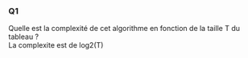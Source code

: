 ### Q1 

Quelle est la complexité de cet algorithme en fonction de la taille T du tableau ?  
La complexite est de log2(T)

